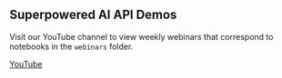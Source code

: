 ## Superpowered AI API Demos

Visit our YouTube channel to view weekly webinars that correspond to notebooks in the `webinars` folder.

[YouTube](https://www.youtube.com/@Superpowered_AI)